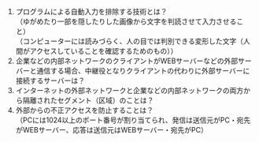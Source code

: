1. プログラムによる自動入力を排除する技術とは？  
   （ゆがめたり一部を隠したりした画像から文字を判読させて入力させること）  
   （コンピューターには読みづらく、人の目では判別できる変形した文字（人間がアクセスしていることを確認するためのもの））  
2. 企業などの内部ネットワークのクライアントがWEBサーバーなどの外部サーバーと通信する場合、中継役となりクライアントの代わりに外部サーバーに接続するサーバーは？  
3. インターネットの外部ネットワークと企業などの内部ネットワークの両方から隔離されたセグメント（区域）のことは？  
4. 外部からの不正アクセスを防止することは？  
（PCには1024以上のポート番号が割り当てられ、発信は送信元がPC・宛先がWEBサーバー、応答は送信元はWEBサーバー・宛先がPC）
